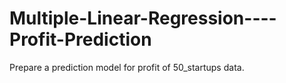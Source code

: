 # Multiple-Linear-Regression----Profit-Prediction
Prepare a prediction model for profit of 50_startups data.
